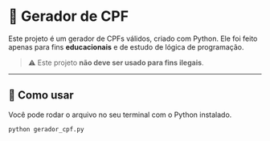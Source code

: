 # 🧠 Gerador de CPF

Este projeto é um gerador de CPFs válidos, criado com Python. Ele foi feito apenas para fins **educacionais** e de estudo de lógica de programação.

> ⚠️ Este projeto **não deve ser usado para fins ilegais**.

---

## 🚀 Como usar

Você pode rodar o arquivo no seu terminal com o Python instalado.

```bash
python gerador_cpf.py

